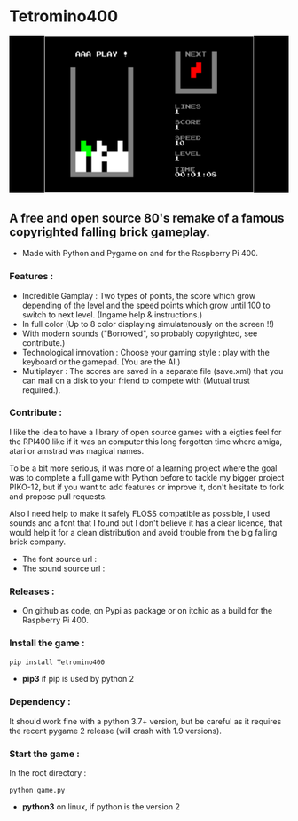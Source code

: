 # Tetromino400

![screenshot](screenshot.png "Tetromino400")


## A free and open source 80's remake of a famous copyrighted falling brick gameplay.

* Made with Python and Pygame on and for the Raspberry Pi 400.


### Features :

* Incredible Gamplay : Two types of points, the score which grow depending of the level and the speed points which grow until 100 to switch to next level. (Ingame help & instructions.)
* In full color (Up to 8 color displaying simulatenously on the screen !!)
* With modern sounds ("Borrowed", so probably copyrighted, see contribute.)
* Technological innovation : Choose your gaming style : play with the keyboard or the gamepad. (You are the AI.)
* Multiplayer : The scores are saved in a separate file (save.xml) that you can mail on a disk to your friend to compete with (Mutual trust required.).


### Contribute :

I like the idea to have a library of open source games with a eigties feel for the RPI400 like if it was an computer this long forgotten time where amiga, atari or amstrad was magical names.

To be a bit more serious, it was more of a learning project where the goal was to complete a full game with Python before to tackle my bigger project PIKO-12, but if you want to add features or improve it, don't hesitate to fork and propose pull requests. 

Also I need help to make it safely FLOSS compatible as possible, I used sounds and a font that I found but I don't believe it has a clear licence, that would help it for a clean distribution and avoid trouble from the big falling brick company. 

* The font source url :
* The sound source url :


### Releases :

* On github as code, on Pypi as package or on itchio as a build for the Raspberry Pi 400.


### Install the game :

```
pip install Tetromino400
```
* **pip3** if pip is used by python 2


### Dependency :

It should work fine with a python 3.7+ version, but be careful as it requires the recent pygame 2 release (will crash with 1.9 versions).


### Start the game :


In the root directory :

```
python game.py
```
* **python3** on linux, if python is the version 2
